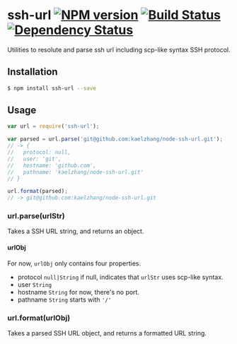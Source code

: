 # ssh-url [![NPM version](https://badge.fury.io/js/ssh-url.svg)](http://badge.fury.io/js/ssh-url) [![Build Status](https://travis-ci.org/kaelzhang/node-ssh-url.svg?branch=master)](https://travis-ci.org/kaelzhang/node-ssh-url) [![Dependency Status](https://gemnasium.com/kaelzhang/node-ssh-url.svg)](https://gemnasium.com/kaelzhang/node-ssh-url)

Utilities to resolute and parse ssh url including scp-like syntax SSH protocol.

## Installation

```bash
$ npm install ssh-url --save
```

## Usage

```js
var url = require('ssh-url');

var parsed = url.parse('git@github.com:kaelzhang/node-ssh-url.git');
// -> {
//   protocol: null,
//   user: 'git',
//   hostname: 'github.com',
//   pathname: 'kaelzhang/node-ssh-url.git'
// }

url.format(parsed);
// -> git@github.com:kaelzhang/node-ssh-url.git
```

### url.parse(urlStr)

Takes a SSH URL string, and returns an object.

#### urlObj

For now, `urlObj` only contains four properties.

- protocol `null|String` if null, indicates that `urlStr` uses scp-like syntax.
- user `String`
- hostname `String` for now, there's no port.
- pathname `String` starts with `'/'`

### url.format(urlObj)

Takes a parsed SSH URL object, and returns a formatted URL string.